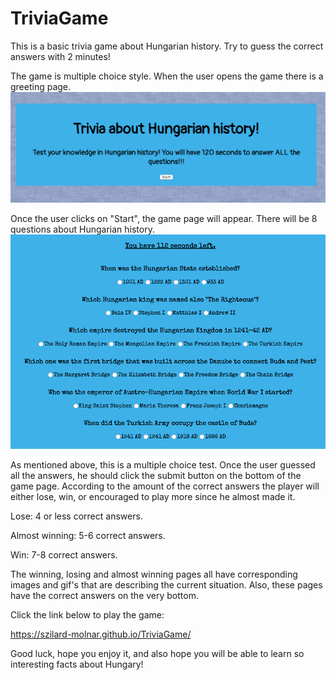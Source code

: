 # TriviaGame
This is a basic trivia game about Hungarian history. Try to guess the correct answers with 2 minutes!

The game is multiple choice style. When the user opens the game there is a greeting page.
![app screenshot](/assets/images/opening-page.png)


Once the user clicks on "Start", the game page will appear. There will be 8 questions about Hungarian history. 
![app screenshot](/assets/images/game-page.png)

As mentioned above, this is a multiple choice test. Once the user guessed all the answers, he should click the submit button on the bottom of the game page. According to the amount of the correct answers the player will either lose, win, or encouraged to play more since he almost made it. 

Lose: 4 or less correct answers.

Almost winning: 5-6 correct answers.

Win: 7-8 correct answers.

The winning, losing and almost winning pages all have corresponding images and gif's that are describing the current situation. Also, these pages have the correct answers on the very bottom.

Click the link below to play the game:

https://szilard-molnar.github.io/TriviaGame/

Good luck, hope you enjoy it, and also hope you will be able to learn so interesting facts about Hungary!
